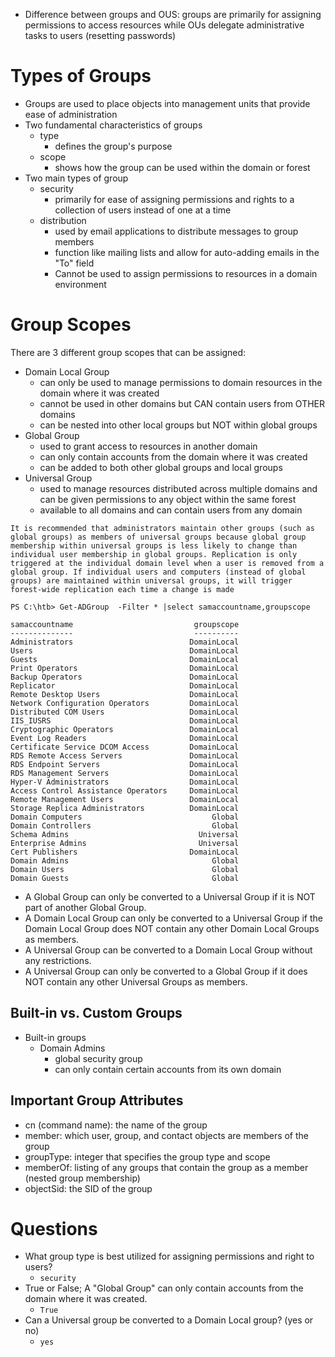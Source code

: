 - Difference between groups and OUS: groups are primarily for assigning permissions to access resources while OUs delegate administrative tasks to users (resetting passwords)
# Types of Groups
- Groups are used to place objects into management units that provide ease of administration
- Two fundamental characteristics of groups
	- type
		- defines the group's purpose
	- scope
		- shows how the group can be used within the domain or forest
- Two main types of group
	- security
		- primarily for ease of assigning permissions and rights to a collection of users instead of one at a time
	- distribution
		- used by email applications to distribute messages to group members
		- function like mailing lists and allow for auto-adding emails in the "To" field
		- Cannot be used to assign permissions to resources in a domain environment
# Group Scopes
There are 3 different group scopes that can be assigned:

- Domain Local Group
	- can only be used to manage permissions to domain resources in the domain where it was created
	- cannot be used in other domains but CAN contain users from OTHER domains
	- can be nested into other local groups but NOT within global groups
- Global Group
	- used to grant access to resources in another domain
	- can only contain accounts from the domain where it was created
	- can be added to both other global groups and local groups
- Universal Group
	- used to manage resources distributed across multiple domains and can be given permissions to any object within the same forest
	- available to all domains and can contain users from any domain

```
It is recommended that administrators maintain other groups (such as global groups) as members of universal groups because global group membership within universal groups is less likely to change than individual user membership in global groups. Replication is only triggered at the individual domain level when a user is removed from a global group. If individual users and computers (instead of global groups) are maintained within universal groups, it will trigger forest-wide replication each time a change is made
```

```powershell-session
PS C:\htb> Get-ADGroup  -Filter * |select samaccountname,groupscope

samaccountname                           groupscope
--------------                           ----------
Administrators                          DomainLocal
Users                                   DomainLocal
Guests                                  DomainLocal
Print Operators                         DomainLocal
Backup Operators                        DomainLocal
Replicator                              DomainLocal
Remote Desktop Users                    DomainLocal
Network Configuration Operators         DomainLocal
Distributed COM Users                   DomainLocal
IIS_IUSRS                               DomainLocal
Cryptographic Operators                 DomainLocal
Event Log Readers                       DomainLocal
Certificate Service DCOM Access         DomainLocal
RDS Remote Access Servers               DomainLocal
RDS Endpoint Servers                    DomainLocal
RDS Management Servers                  DomainLocal
Hyper-V Administrators                  DomainLocal
Access Control Assistance Operators     DomainLocal
Remote Management Users                 DomainLocal
Storage Replica Administrators          DomainLocal
Domain Computers                             Global
Domain Controllers                           Global
Schema Admins                             Universal
Enterprise Admins                         Universal
Cert Publishers                         DomainLocal
Domain Admins                                Global
Domain Users                                 Global
Domain Guests                                Global
```
- A Global Group can only be converted to a Universal Group if it is NOT part of another Global Group.
- A Domain Local Group can only be converted to a Universal Group if the Domain Local Group does NOT contain any other Domain Local Groups as members.
- A Universal Group can be converted to a Domain Local Group without any restrictions.
- A Universal Group can only be converted to a Global Group if it does NOT contain any other Universal Groups as members.

## Built-in vs. Custom Groups
- Built-in groups
	- Domain Admins
		- global security group
		- can only contain certain accounts from its own domain
## Important Group Attributes
- cn (command name): the name of the group
- member: which user, group, and contact objects are members of the group
- groupType: integer that specifies the group type and scope
- memberOf: listing of any groups that contain the group as a member (nested group membership)
- objectSid: the SID of the group
# Questions
- What group type is best utilized for assigning permissions and right to users?
	- `security`
- True or False; A "Global Group" can only contain accounts from the domain where it was created.
	- `True`
- Can a Universal group be converted to a Domain Local group? (yes or no)
	- `yes`